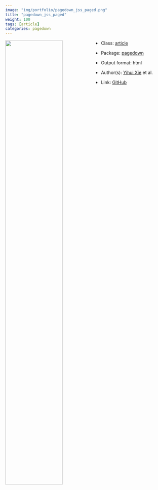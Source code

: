 ```yaml
---
image: "img/portfolio/pagedown_jss_paged.png"
title: "pagedown_jss_paged"
weight: 100
tags: [article]
categories: pagedown
---
```




<!--more-->

<a href="../../img/portfolio/pagedown_jss_paged.png"><img class = "jf-image-shadow" src="../../img/portfolio/pagedown_jss_paged.png" style="display: block; margin: auto;" width="60%"  align="left"></a>

- Class: [article](../../tags/article)
- Package: [pagedown](pagedown)
- Output format: html

- Author(s): [Yihui Xie](https://yihui.org/) et al.
- Link: [GitHub](https://github.com/rstudio/pagedown)



